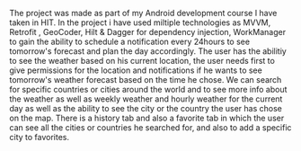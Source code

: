 The project was made as part of my Android development course I have taken in HIT.
In the project i have used miltiple technologies as MVVM, Retrofit , GeoCoder, Hilt & Dagger for dependency injection, WorkManager to gain the ability to schedule a notification every 24hours to see tomorrow's forecast and plan the day accordingly.
The user has the abilitiy to see the weather based on his current location, the user needs first to give permissions for the location and notifications if he wants to see tomorrow's weather forecast based on the time he chose.
We can search for specific countries or cities around the world and to see more info about the weather as well as weekly weather and hourly weather for the current day as well as the ability to see the city or the country the user has chose on the map.
There is a history tab and also a favorite tab in which the user can see all the cities or countries he searched for, and also to add a specific city to favorites.
